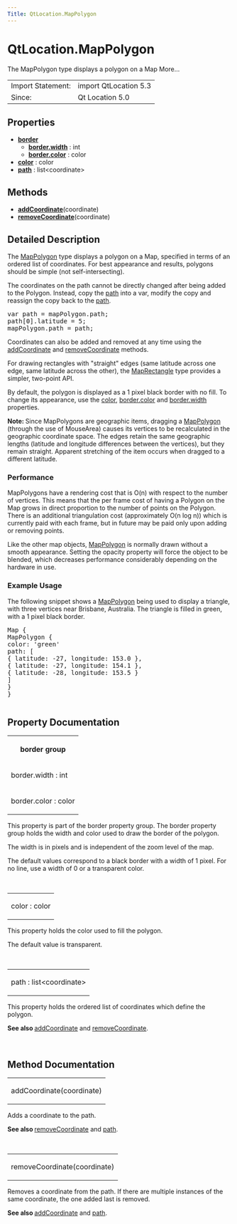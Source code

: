 ```yaml
---
Title: QtLocation.MapPolygon
---
```


# QtLocation.MapPolygon

<span class="subtitle"></span>
<!-- $$$MapPolygon-brief -->
<p>The MapPolygon type displays a polygon on a Map More...</p>
<!-- @@@MapPolygon -->
<table class="alignedsummary">
<tr><td class="memItemLeft rightAlign topAlign"> Import Statement:</td><td class="memItemRight bottomAlign"> import QtLocation 5.3</td></tr><tr><td class="memItemLeft rightAlign topAlign"> Since:</td><td class="memItemRight bottomAlign">  Qt Location 5.0</td></tr></table><ul>
</ul>
<h2 id="properties">Properties</h2>
<ul>
<li class="fn"><b><b><a href="..//QtLocation.MapPolygon.md#border-prop">border</a></b></b><ul>
<li class="fn"><b><b><a href="..//QtLocation.MapPolygon.md#border.width-prop">border.width</a></b></b> : int</li>
<li class="fn"><b><b><a href="..//QtLocation.MapPolygon.md#border.color-prop">border.color</a></b></b> : color</li>
</ul>
</li>
<li class="fn"><b><b><a href="..//QtLocation.MapPolygon.md#color-prop">color</a></b></b> : color</li>
<li class="fn"><b><b><a href="..//QtLocation.MapPolygon.md#path-prop">path</a></b></b> : list&lt;coordinate&gt;</li>
</ul>
<h2 id="methods">Methods</h2>
<ul>
<li class="fn"><b><b><a href="..//QtLocation.MapPolygon.md#addCoordinate-method">addCoordinate</a></b></b>(coordinate)</li>
<li class="fn"><b><b><a href="..//QtLocation.MapPolygon.md#removeCoordinate-method">removeCoordinate</a></b></b>(coordinate)</li>
</ul>
<!-- $$$MapPolygon-description -->
<h2 id="details">Detailed Description</h2>
</p>
<p>The <a href="..//QtLocation.MapPolygon.md">MapPolygon</a> type displays a polygon on a Map, specified in terms of an ordered list of coordinates. For best appearance and results, polygons should be simple (not self-intersecting).</p>
<p>The coordinates on the path cannot be directly changed after being added to the Polygon. Instead, copy the <a href="..//QtLocation.MapPolygon.md#path-prop">path</a> into a var, modify the copy and reassign the copy back to the <a href="..//QtLocation.MapPolygon.md#path-prop">path</a>.</p>
<pre class="cpp">var path <span class="operator">=</span> mapPolygon<span class="operator">.</span>path;
path<span class="operator">[</span><span class="number">0</span><span class="operator">]</span><span class="operator">.</span>latitude <span class="operator">=</span> <span class="number">5</span>;
mapPolygon<span class="operator">.</span>path <span class="operator">=</span> path;</pre>
<p>Coordinates can also be added and removed at any time using the <a href="..//QtLocation.MapPolygon.md#addCoordinate-method">addCoordinate</a> and <a href="..//QtLocation.MapPolygon.md#removeCoordinate-method">removeCoordinate</a> methods.</p>
<p>For drawing rectangles with &quot;straight&quot; edges (same latitude across one edge, same latitude across the other), the <a href="..//QtLocation.MapRectangle.md">MapRectangle</a> type provides a simpler, two-point API.</p>
<p>By default, the polygon is displayed as a 1 pixel black border with no fill. To change its appearance, use the <a href="..//QtLocation.MapPolygon.md#color-prop">color</a>, <a href="..//QtLocation.MapPolygon.md#border.color-prop">border.color</a> and <a href="..//QtLocation.MapPolygon.md#border.width-prop">border.width</a> properties.</p>
<p><b>Note: </b>Since MapPolygons are geographic items, dragging a <a href="..//QtLocation.MapPolygon.md">MapPolygon</a> (through the use of MouseArea) causes its vertices to be recalculated in the geographic coordinate space. The edges retain the same geographic lengths (latitude and longitude differences between the vertices), but they remain straight. Apparent stretching of the item occurs when dragged to a different latitude.</p>
<h3 >Performance</h3>
<p>MapPolygons have a rendering cost that is O(n) with respect to the number of vertices. This means that the per frame cost of having a Polygon on the Map grows in direct proportion to the number of points on the Polygon. There is an additional triangulation cost (approximately O(n log n)) which is currently paid with each frame, but in future may be paid only upon adding or removing points.</p>
<p>Like the other map objects, <a href="..//QtLocation.MapPolygon.md">MapPolygon</a> is normally drawn without a smooth appearance. Setting the opacity property will force the object to be blended, which decreases performance considerably depending on the hardware in use.</p>
<h3 >Example Usage</h3>
<p>The following snippet shows a <a href="..//QtLocation.MapPolygon.md">MapPolygon</a> being used to display a triangle, with three vertices near Brisbane, Australia. The triangle is filled in green, with a 1 pixel black border.</p>
<pre class="cpp">Map {
MapPolygon {
color: <span class="char">'green'</span>
path: <span class="operator">[</span>
{ latitude: <span class="operator">-</span><span class="number">27</span><span class="operator">,</span> longitude: <span class="number">153.0</span> }<span class="operator">,</span>
{ latitude: <span class="operator">-</span><span class="number">27</span><span class="operator">,</span> longitude: <span class="number">154.1</span> }<span class="operator">,</span>
{ latitude: <span class="operator">-</span><span class="number">28</span><span class="operator">,</span> longitude: <span class="number">153.5</span> }
<span class="operator">]</span>
}
}</pre>
<p class="centerAlign"><img src="../../media/api-mappolygon.png" alt="" /></p><!-- @@@MapPolygon -->
<h2>Property Documentation</h2>
<!-- $$$border -->
<table class="qmlname"><tr valign="top" id="border-prop"><th class="centerAlign"><p><b>border group</b></p></th></tr><tr valign="top" id="border.width-prop"><td class="tblQmlPropNode"><p><span class="name">border.width</span> : <span class="type">int</span></p></td></tr><tr valign="top" id="border.color-prop"><td class="tblQmlPropNode"><p><span class="name">border.color</span> : <span class="type">color</span></p></td></tr></table><p>This property is part of the border property group. The border property group holds the width and color used to draw the border of the polygon.</p>
<p>The width is in pixels and is independent of the zoom level of the map.</p>
<p>The default values correspond to a black border with a width of 1 pixel. For no line, use a width of 0 or a transparent color.</p>
<!-- @@@border -->
<br/>
<!-- $$$color -->
<table class="qmlname"><tr valign="top" id="color-prop"><td class="tblQmlPropNode"><p><span class="name">color</span> : <span class="type">color</span></p></td></tr></table><p>This property holds the color used to fill the polygon.</p>
<p>The default value is transparent.</p>
<!-- @@@color -->
<br/>
<!-- $$$path -->
<table class="qmlname"><tr valign="top" id="path-prop"><td class="tblQmlPropNode"><p><span class="name">path</span> : <span class="type">list</span>&lt;<span class="type">coordinate</span>&gt;</p></td></tr></table><p>This property holds the ordered list of coordinates which define the polygon.</p>
<p><b>See also </b><a href="..//QtLocation.MapPolygon.md#addCoordinate-method">addCoordinate</a> and <a href="..//QtLocation.MapPolygon.md#removeCoordinate-method">removeCoordinate</a>.</p>
<!-- @@@path -->
<br/>
<h2>Method Documentation</h2>
<!-- $$$addCoordinate -->
<table class="qmlname"><tr valign="top" id="addCoordinate-method"><td class="tblQmlFuncNode"><p><span class="name">addCoordinate</span>(<span class="type">coordinate</span>)</p></td></tr></table><p>Adds a coordinate to the path.</p>
<p><b>See also </b><a href="..//QtLocation.MapPolygon.md#removeCoordinate-method">removeCoordinate</a> and <a href="..//QtLocation.MapPolygon.md#path-prop">path</a>.</p>
<!-- @@@addCoordinate -->
<br/>
<!-- $$$removeCoordinate -->
<table class="qmlname"><tr valign="top" id="removeCoordinate-method"><td class="tblQmlFuncNode"><p><span class="name">removeCoordinate</span>(<span class="type">coordinate</span>)</p></td></tr></table><p>Removes a coordinate from the path. If there are multiple instances of the same coordinate, the one added last is removed.</p>
<p><b>See also </b><a href="..//QtLocation.MapPolygon.md#addCoordinate-method">addCoordinate</a> and <a href="..//QtLocation.MapPolygon.md#path-prop">path</a>.</p>
<!-- @@@removeCoordinate -->
<br/>
